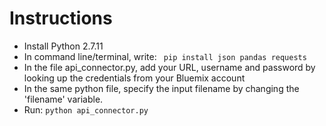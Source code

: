 # Instructions

  - Install Python 2.7.11
  - In command line/terminal, write: 
  ``` pip install json pandas requests```
  - In the file api_connector.py, add your URL, username and password by looking up the credentials from your Bluemix account
  - In the same python file, specify the input filename by changing the 'filename' variable.
  - Run: ``` python api_connector.py ```
